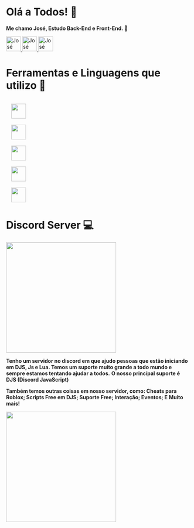 # Olá a Todos! 👋

**Me chamo José, Estudo Back-End e Front-End. 👀**

<a href="https://youtube.com/YTJoseGames" target="_blank">
  <img alt="José YouTube Channel" height="40px" src="https://rotony.com.br/wp-content/uploads/2021/09/free-youtube-logo-icon-2431-thumb.png" >
</a>
<a href="https://www.instagram.com/ytjosegamesoficial/" target="_blank">
  <img alt="José Instagram Profile" height="40px" src="https://upload.wikimedia.org/wikipedia/commons/a/a5/Instagram_icon.png" />
</a>
<a href="https://dsc.gg/comunidadeyt" target="_blank">
  <img alt="José Discord Server" height="40px" src="https://logodownload.org/wp-content/uploads/2017/11/discord-logo-1-1.png" />
</a>

# Ferramentas e Linguagens que utilizo 🔨

<code>
  <img height="40" src="https://logodownload.org/wp-content/uploads/2016/10/html5-logo-8.png">
</code>
<code>
  <img height="40" src="https://www.dialhost.com.br/blog/wp-content/uploads/2019/09/javascript_logo.png">
</code>
<code>
  <img height="40" src="https://cdn.iconscout.com/icon/free/png-512/node-js-1-1174935.png">
</code>
<code>
  <img height="40" src="https://user-images.githubusercontent.com/674621/71187801-14e60a80-2280-11ea-94c9-e56576f76baf.png">
</code>
<code>
  <img height="40" src="https://upload.wikimedia.org/wikipedia/commons/c/cf/Lua-Logo.svg">
</code>

# Discord Server 💻

<img height="300" src="https://imgur.com/fK5tS2t.png">

**Tenho um servidor no discord em que ajudo pessoas que estão iniciando em DJS, Js e Lua. Temos um suporte muito grande a todo mundo e sempre estamos tentando ajudar a todos.**
**O nosso princípal suporte é DJS (Discord JavaScript)**

**Também temos outras coisas em nosso servidor, como:
Cheats para Roblox;
Scripts Free em DJS;
Suporte Free;
Interação;
Eventos; 
E Muito mais!**

<img height="300" src="https://imgur.com/jic6g8y.png">
